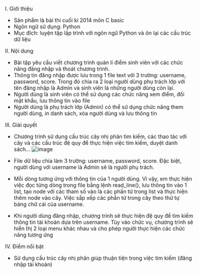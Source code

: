 I.	Giới thiệu
-	Sản phẩm là bài thi cuối kì 2014 môn C basic 
-	Ngôn ngữ sử dụng: Python
-	Mục đích: luyện tập lập trình với ngôn ngữ Python và ôn lại các cấu trúc dữ liệu

II.	Nội dung 
-	Bài tập yêu cầu viết chương trình quản lí điểm sinh viên với các chức năng đăng nhập và thoát chương trình. 
-	Thông tin đăng nhập được lưu trong 1 file text với 3 trường: username, password, score. Trong đó chia ra 2 loại người dùng phụ trách lớp với tên đăng nhập là Admin và sinh viên là những người dùng còn lại.
-	Người dùng là sinh viên có thể sử dụng các chức năng xem điểm, đổi mật khẩu, lưu thông tin vào file
-	Người dùng là phụ trách lớp (Admin) có thể sử dụng chức năng them người dùng, in danh sách, xóa người dùng và lưu thông tin

III.	Giải quyết 
-	Chương trình sử dụng cấu trúc cây nhị phân tìm kiếm, các thao tác với cây và các cấu trúc đệ quy để thực hiện việc tìm kiếm, duyệt danh sách…
![image](https://user-images.githubusercontent.com/91714440/177144144-7169b3da-74bb-4f0f-8ca1-b07fe5cdf061.png)
 
-	File dữ liệu chia làm 3 trường: username, password, score. Đặc biệt, người dùng với username là Admin sẽ là người phụ trách.
 
-	Mỗi dòng tương ứng với thông tin của 1 người dùng. Vì vậy, em thực hiện việc đọc từng dòng trong file bằng lệnh read_line(), lưu thông tin vào 1 list, tạo node với các tham số vào là các phần tử trong list và thực hiện thêm node vào cây. Việc sắp xếp các phần tử trong cây theo thứ tự bảng chữ cái của username.
 
-	Khi người dùng đăng nhập, chương trình sẽ thực hiện đệ quy để tìm kiếm thông tin tài khoản dựa trên username. Tùy vào chức vụ, chương trình sẽ hiển thị 2 loại menu khác nhau và cho phép người thực hiện các chức năng tương ứng
 

 




IV.	Điểm nổi bật
-	Sử dụng cấu trúc cây nhị phân giúp thuận tiện trong việc tìm kiếm (đăng nhập tài khoản)
